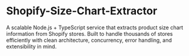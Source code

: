 # Shopify-Size-Chart-Extractor
A scalable Node.js + TypeScript service that extracts product size chart information from Shopify stores. Built to handle thousands of stores efficiently with clean architecture, concurrency, error handling, and extensibility in mind.
